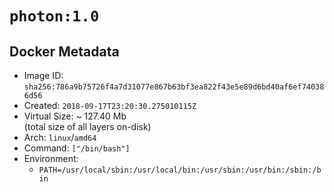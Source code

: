 # `photon:1.0`

## Docker Metadata

- Image ID: `sha256:786a9b75726f4a7d31077e867b63bf3ea822f43e5e89d6bd40af6ef740386d56`
- Created: `2018-09-17T23:20:30.275010115Z`
- Virtual Size: ~ 127.40 Mb  
  (total size of all layers on-disk)
- Arch: `linux`/`amd64`
- Command: `["/bin/bash"]`
- Environment:
  - `PATH=/usr/local/sbin:/usr/local/bin:/usr/sbin:/usr/bin:/sbin:/bin`
